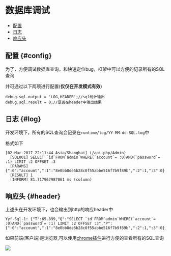 数据库调试
=============

* [配置](#config)
* [日志](#log)
* [响应头](#header)

配置 {#config}
------

为了，方便调试数据库查询，和快速定位bug，框架中可以方便的记录所有的SQL查询

并可通过以下两项进行配置(**仅仅在开发模式有效**)
```
debug.sql.output = 'LOG,HEADER';//sql统计输出
debug.sql.result = 0;//是否在header中输出结果
```

日志 {#log}
---------

开发环境下，所有的SQL查询会记录在`runtime/log/YY-MM-dd-SQL.log`中

格式如下
```
[02-Mar-2017 22:11:44 Asia/Shanghai] (/api.php/Admin) 
  [SQL001] SELECT `id`FROM`admin`WHERE(`account`= :0)AND(`password`= :1) LIMIT :2 OFFSET :3
  [PARAMS] {":0":"account",":1":"8e0bb8de5b28c0f55abbe516f7b9f89b",":2":1,":3":0}
  [RESULT] 1
  [INFORM] 81.717967987061 ms (column)
```

响应头 {#header}
--------
上述头在开发环境下，也会输出到http的响应header中

```
Yyf-Sql-1: {"T":65.899,"Q":"SELECT `id`FROM`admin`WHERE(`account`= :0)AND(`password`= :1) LIMIT :2 OFFSET :3","P":{":0":"account",":1":"8e0bb8de5b28c0f55abbe516f7b9f89b",":2":1,":3":0},"R":1}
```


如果前端(客户端)是浏览器,可以使用[chrome插件](http://debugger.newfuture.c)进行方便的查看所有的SQL查询

![](http://debugger.newfuture.cc/images/sql.png)

